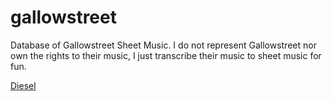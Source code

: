 # gallowstreet
Database of Gallowstreet Sheet Music. I do not represent Gallowstreet nor own the rights to their music, I just transcribe their music to sheet music for fun.


[Diesel](/gallowstreet/raw/master/Diesel.mscz)
